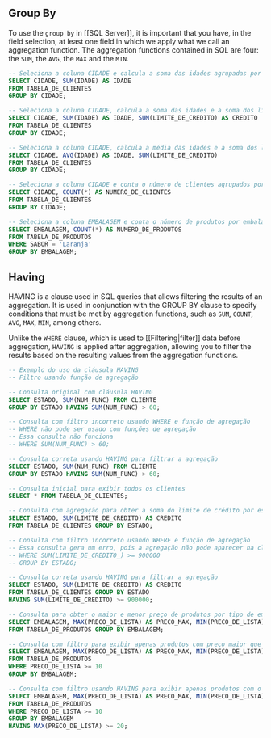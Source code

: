 ## Group By
To use the `group by` in [[SQL Server]], it is important that you have, in the field selection, at least one field in which we apply what we call an aggregation function. The aggregation functions contained in SQL are four: the `SUM`, the `AVG`, the `MAX` and the `MIN`.
```sql
-- Seleciona a coluna CIDADE e calcula a soma das idades agrupadas por cidade
SELECT CIDADE, SUM(IDADE) AS IDADE 
FROM TABELA_DE_CLIENTES
GROUP BY CIDADE;

-- Seleciona a coluna CIDADE, calcula a soma das idades e a soma dos limites de crédito agrupadas por cidade
SELECT CIDADE, SUM(IDADE) AS IDADE, SUM(LIMITE_DE_CREDITO) AS CREDITO
FROM TABELA_DE_CLIENTES
GROUP BY CIDADE;

-- Seleciona a coluna CIDADE, calcula a média das idades e a soma dos limites de crédito agrupadas por cidade
SELECT CIDADE, AVG(IDADE) AS IDADE, SUM(LIMITE_DE_CREDITO)
FROM TABELA_DE_CLIENTES
GROUP BY CIDADE;

-- Seleciona a coluna CIDADE e conta o número de clientes agrupados por cidade
SELECT CIDADE, COUNT(*) AS NUMERO_DE_CLIENTES
FROM TABELA_DE_CLIENTES
GROUP BY CIDADE;

-- Seleciona a coluna EMBALAGEM e conta o número de produtos por embalagem, filtrando apenas os de sabor 'Laranja'
SELECT EMBALAGEM, COUNT(*) AS NUMERO_DE_PRODUTOS
FROM TABELA_DE_PRODUTOS
WHERE SABOR = 'Laranja'
GROUP BY EMBALAGEM;
```
## Having
HAVING is a clause used in SQL queries that allows filtering the results of an aggregation. It is used in conjunction with the GROUP BY clause to specify conditions that must be met by aggregation functions, such as `SUM`, `COUNT`, `AVG`, `MAX`, `MIN`, among others.

Unlike the `WHERE` clause, which is used to [[Filtering|filter]] data before aggregation, `HAVING` is applied after aggregation, allowing you to filter the results based on the resulting values from the aggregation functions.
```sql
-- Exemplo do uso da cláusula HAVING
-- Filtro usando função de agregação

-- Consulta original com cláusula HAVING
SELECT ESTADO, SUM(NUM_FUNC) FROM CLIENTE
GROUP BY ESTADO HAVING SUM(NUM_FUNC) > 60;

-- Consulta com filtro incorreto usando WHERE e função de agregação
-- WHERE não pode ser usado com funções de agregação
-- Essa consulta não funciona
-- WHERE SUM(NUM_FUNC) > 60;

-- Consulta correta usando HAVING para filtrar a agregação
SELECT ESTADO, SUM(NUM_FUNC) FROM CLIENTE
GROUP BY ESTADO HAVING SUM(NUM_FUNC) > 60;

-- Consulta inicial para exibir todos os clientes
SELECT * FROM TABELA_DE_CLIENTES;

-- Consulta com agregação para obter a soma do limite de crédito por estado
SELECT ESTADO, SUM(LIMITE_DE_CREDITO) AS CREDITO
FROM TABELA_DE_CLIENTES GROUP BY ESTADO;

-- Consulta com filtro incorreto usando WHERE e função de agregação
-- Essa consulta gera um erro, pois a agregação não pode aparecer na cláusula WHERE
-- WHERE SUM(LIMITE_DE_CREDITO_) >= 900000
-- GROUP BY ESTADO;

-- Consulta correta usando HAVING para filtrar a agregação
SELECT ESTADO, SUM(LIMITE_DE_CREDITO) AS CREDITO
FROM TABELA_DE_CLIENTES GROUP BY ESTADO
HAVING SUM(LIMITE_DE_CREDITO) >= 900000;

-- Consulta para obter o maior e menor preço de produtos por tipo de embalagem
SELECT EMBALAGEM, MAX(PRECO_DE_LISTA) AS PRECO_MAX, MIN(PRECO_DE_LISTA) AS PRECO_MIN
FROM TABELA_DE_PRODUTOS GROUP BY EMBALAGEM;

-- Consulta com filtro para exibir apenas produtos com preço maior que dez unidades monetárias
SELECT EMBALAGEM, MAX(PRECO_DE_LISTA) AS PRECO_MAX, MIN(PRECO_DE_LISTA) AS PRECO_MIN
FROM TABELA_DE_PRODUTOS
WHERE PRECO_DE_LISTA >= 10
GROUP BY EMBALAGEM;

-- Consulta com filtro usando HAVING para exibir apenas produtos com o maior preço de lista maior que 20 unidades monetárias
SELECT EMBALAGEM, MAX(PRECO_DE_LISTA) AS PRECO_MAX, MIN(PRECO_DE_LISTA) AS PRECO_MIN
FROM TABELA_DE_PRODUTOS
WHERE PRECO_DE_LISTA >= 10
GROUP BY EMBALAGEM
HAVING MAX(PRECO_DE_LISTA) >= 20;
```